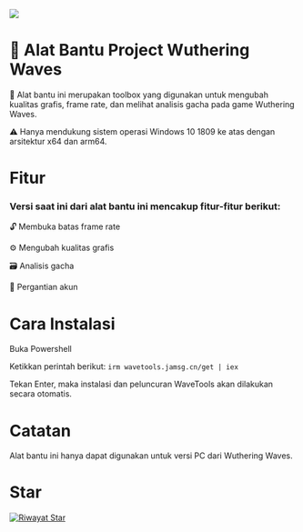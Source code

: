 ![](https://cdn.jamsg.cn/release/WaveTools/Preview.webp)
# 🔨 Alat Bantu Project Wuthering Waves
🔨 Alat bantu ini merupakan toolbox yang digunakan untuk mengubah kualitas grafis, frame rate, dan melihat analisis gacha pada game Wuthering Waves.

⚠️ Hanya mendukung sistem operasi Windows 10 1809 ke atas dengan arsitektur x64 dan arm64.

# Fitur
### Versi saat ini dari alat bantu ini mencakup fitur-fitur berikut:
🔓 Membuka batas frame rate

⚙️ Mengubah kualitas grafis

🗃️ Analisis gacha

🔑 Pergantian akun

# Cara Instalasi
Buka Powershell

Ketikkan perintah berikut: `irm wavetools.jamsg.cn/get | iex`

Tekan Enter, maka instalasi dan peluncuran WaveTools akan dilakukan secara otomatis.

# Catatan
Alat bantu ini hanya dapat digunakan untuk versi PC dari Wuthering Waves.

# Star
[![Riwayat Star](https://api.star-history.com/svg?repos=JamXi233/WaveTools&type=Date)](https://star-history.com/#JamXi233/WaveTools&Date)

